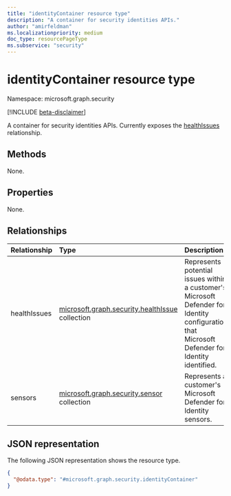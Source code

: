```yaml
---
title: "identityContainer resource type"
description: "A container for security identities APIs."
author: "amirfeldman"
ms.localizationpriority: medium
doc_type: resourcePageType
ms.subservice: "security"
---
```


# identityContainer resource type

Namespace: microsoft.graph.security

[!INCLUDE [beta-disclaimer](../../includes/beta-disclaimer.md)]

A container for security identities APIs. Currently exposes the [healthIssues](security-healthissue.md) relationship.

## Methods

None.

## Properties

None.

## Relationships

|Relationship|Type|Description|
|:---|:---|:---|
|healthIssues|[microsoft.graph.security.healthIssue](security-healthissue.md) collection| Represents potential issues within a customer's Microsoft Defender for Identity configuration that Microsoft Defender for Identity identified.|
|sensors|[microsoft.graph.security.sensor](security-sensor.md) collection| Represents a customer's Microsoft Defender for Identity sensors.|

## JSON representation

The following JSON representation shows the resource type.
<!-- {
  "blockType": "resource",
  "@odata.type": "microsoft.graph.security.identityContainer",
  "openType": false
}
-->
``` json
{
  "@odata.type": "#microsoft.graph.security.identityContainer"
}
```
